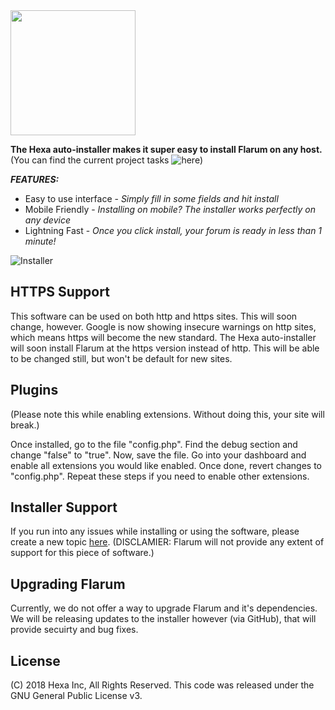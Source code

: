 <img src="https://myhexa.co/assets/img/hexa.svg" alt="" width="200">


**The Hexa auto-installer makes it super easy to install Flarum on any host.**<br>
(You can find the current project tasks ![here](https://github.com/myhexa/flarum-installer/projects/1))

**_FEATURES:_**

* Easy to use interface - _Simply fill in some fields and hit install_
* Mobile Friendly - _Installing on mobile? The installer works perfectly on any device_
* Lightning Fast - _Once you click install, your forum is ready in less than 1 minute!_


![Installer](https://myhexa.co/assets/img/hexa-installer-flarum-screenshot.png)

## HTTPS Support

This software can be used on both http and https sites. This will soon change, however. Google is now showing insecure warnings on http sites, which means https will become the new standard. The Hexa auto-installer will soon install Flarum at the https version instead of http. This will be able to be changed still, but won't be default for new sites.

## Plugins

(Please note this while enabling extensions. Without doing this, your site will break.)

Once installed, go to the file "config.php". Find the debug section and change "false" to "true". Now, save the file. Go into your dashboard and enable all extensions you would like enabled. Once done, revert changes to "config.php". Repeat these steps if you need to enable other extensions.

## Installer Support

If you run into any issues while installing or using the software, please create a new topic [here](https://community.myhexa.co/t/flarum-installer). (DISCLAMIER: Flarum will not provide any extent of support for this piece of software.)

## Upgrading Flarum

Currently, we do not offer a way to upgrade Flarum and it's dependencies. We will be releasing updates to the installer however (via GitHub), that will provide secuirty and bug fixes.

## License

(C) 2018 Hexa Inc, All Rights Reserved. This code was released under the GNU General Public License v3.
